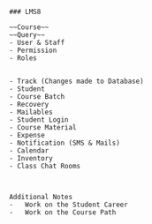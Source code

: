         ### LMS8

        ~~Course~~
        ~~Query~~
        - User & Staff
        - Permission
        - Roles
        
        
        - Track (Changes made to Database)
        - Student
        - Course Batch
        - Recovery
        - Mailables 
        - Student Login
        - Course Material
        - Expense
        - Notification (SMS & Mails)
        - Calendar
        - Inventory
        - Class Chat Rooms
        
        
        
        Additional Notes
        -   Work on the Student Career
        -   Work on the Course Path
        
